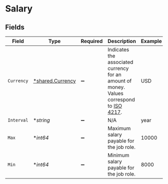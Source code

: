 # Salary


## Fields

| Field                                                                                                                              | Type                                                                                                                               | Required                                                                                                                           | Description                                                                                                                        | Example                                                                                                                            |
| ---------------------------------------------------------------------------------------------------------------------------------- | ---------------------------------------------------------------------------------------------------------------------------------- | ---------------------------------------------------------------------------------------------------------------------------------- | ---------------------------------------------------------------------------------------------------------------------------------- | ---------------------------------------------------------------------------------------------------------------------------------- |
| `Currency`                                                                                                                         | [*shared.Currency](../../../pkg/models/shared/currency.md)                                                                         | :heavy_minus_sign:                                                                                                                 | Indicates the associated currency for an amount of money. Values correspond to [ISO 4217](https://en.wikipedia.org/wiki/ISO_4217). | USD                                                                                                                                |
| `Interval`                                                                                                                         | **string*                                                                                                                          | :heavy_minus_sign:                                                                                                                 | N/A                                                                                                                                | year                                                                                                                               |
| `Max`                                                                                                                              | **int64*                                                                                                                           | :heavy_minus_sign:                                                                                                                 | Maximum salary payable for the job role.                                                                                           | 10000                                                                                                                              |
| `Min`                                                                                                                              | **int64*                                                                                                                           | :heavy_minus_sign:                                                                                                                 | Minimum salary payable for the job role.                                                                                           | 8000                                                                                                                               |